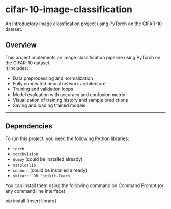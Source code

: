 # cifar-10-image-classification
An introductory image classfication project using PyTorch on the CIFAR-10 dataset. 

## Overview
This project implements an image classification pipeline using PyTorch on the CIFAR-10 dataset.  
It includes:  
- Data preprocessing and normalization  
- Fully connected neural network architecture  
- Training and validation loops  
- Model evaluation with accuracy and confusion matrix  
- Visualization of training history and sample predictions  
- Saving and loading trained models  

---

## Dependencies
To run this project, you need the following Python libraries:
- `torch`  
- `torchvision`  
- `numpy`  (could be installed already)
- `matplotlib`  
- `seaborn`  (could be installed already)
- `sklearn' OR 'scikit-learn`  

You can install them using the following command on Command Prompt (or any command line interface)

pip install [insert library] 
